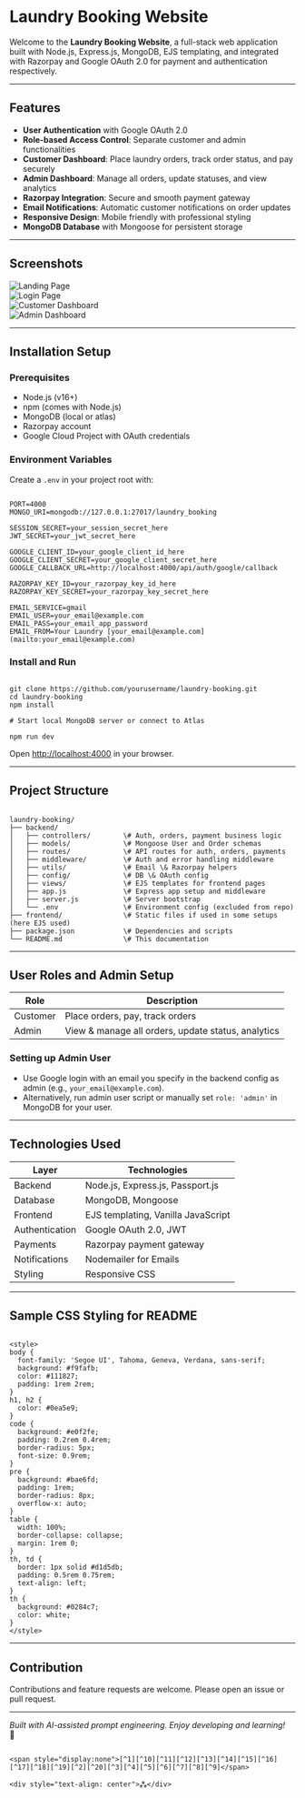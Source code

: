 # Laundry Booking Website

Welcome to the **Laundry Booking Website**, a full-stack web application built with Node.js, Express.js, MongoDB, EJS templating, and integrated with Razorpay and Google OAuth 2.0 for payment and authentication respectively.

---

## Features

- **User Authentication** with Google OAuth 2.0
- **Role-based Access Control**: Separate customer and admin functionalities
- **Customer Dashboard**: Place laundry orders, track order status, and pay securely
- **Admin Dashboard**: Manage all orders, update statuses, and view analytics
- **Razorpay Integration**: Secure and smooth payment gateway
- **Email Notifications**: Automatic customer notifications on order updates
- **Responsive Design**: Mobile friendly with professional styling
- **MongoDB Database** with Mongoose for persistent storage

---

## Screenshots

![Landing Page](screenshots/landing-page.png)  
![Login Page](screenshots/login-page.png)  
![Customer Dashboard](screenshots/customer-dashboard.png)  
![Admin Dashboard](screenshots/admin-dashboard.png)

---

## Installation Setup

### Prerequisites

- Node.js (v16+)
- npm (comes with Node.js)
- MongoDB (local or atlas)
- Razorpay account
- Google Cloud Project with OAuth credentials

### Environment Variables

Create a `.env` in your project root with:

```

PORT=4000
MONGO_URI=mongodb://127.0.0.1:27017/laundry_booking

SESSION_SECRET=your_session_secret_here
JWT_SECRET=your_jwt_secret_here

GOOGLE_CLIENT_ID=your_google_client_id_here
GOOGLE_CLIENT_SECRET=your_google_client_secret_here
GOOGLE_CALLBACK_URL=http://localhost:4000/api/auth/google/callback

RAZORPAY_KEY_ID=your_razorpay_key_id_here
RAZORPAY_KEY_SECRET=your_razorpay_key_secret_here

EMAIL_SERVICE=gmail
EMAIL_USER=your_email@example.com
EMAIL_PASS=your_email_app_password
EMAIL_FROM=Your Laundry [your_email@example.com](mailto:your_email@example.com)

```

### Install and Run

```

git clone https://github.com/yourusername/laundry-booking.git
cd laundry-booking
npm install

# Start local MongoDB server or connect to Atlas

npm run dev

```

Open [http://localhost:4000](http://localhost:4000) in your browser.

---

## Project Structure

```

laundry-booking/
├── backend/
│   ├── controllers/        \# Auth, orders, payment business logic
│   ├── models/             \# Mongoose User and Order schemas
│   ├── routes/             \# API routes for auth, orders, payments
│   ├── middleware/         \# Auth and error handling middleware
│   ├── utils/              \# Email \& Razorpay helpers
│   ├── config/             \# DB \& OAuth config
│   ├── views/              \# EJS templates for frontend pages
│   ├── app.js              \# Express app setup and middleware
│   ├── server.js           \# Server bootstrap
│   └── .env                \# Environment config (excluded from repo)
├── frontend/               \# Static files if used in some setups (here EJS used)
├── package.json            \# Dependencies and scripts
└── README.md               \# This documentation

```

---

## User Roles and Admin Setup

| Role     | Description                                           |
| -------- | --------------------------------------------------- |
| Customer | Place orders, pay, track orders                      |
| Admin    | View & manage all orders, update status, analytics  |

### Setting up Admin User

- Use Google login with an email you specify in the backend config as admin (e.g., `your_email@example.com`).
- Alternatively, run admin user script or manually set `role: 'admin'` in MongoDB for your user.

---

## Technologies Used

| Layer        | Technologies                                 |
| ------------ | -------------------------------------------|
| Backend      | Node.js, Express.js, Passport.js            |
| Database     | MongoDB, Mongoose                           |
| Frontend     | EJS templating, Vanilla JavaScript          |
| Authentication | Google OAuth 2.0, JWT                       |
| Payments     | Razorpay payment gateway                    |
| Notifications| Nodemailer for Emails                       |
| Styling      | Responsive CSS                              |

---

## Sample CSS Styling for README

```

<style>
body {
  font-family: 'Segoe UI', Tahoma, Geneva, Verdana, sans-serif;
  background: #f9fafb;
  color: #111827;
  padding: 1rem 2rem;
}
h1, h2 {
  color: #0ea5e9;
}
code {
  background: #e0f2fe;
  padding: 0.2rem 0.4rem;
  border-radius: 5px;
  font-size: 0.9rem;
}
pre {
  background: #bae6fd;
  padding: 1rem;
  border-radius: 8px;
  overflow-x: auto;
}
table {
  width: 100%;
  border-collapse: collapse;
  margin: 1rem 0;
}
th, td {
  border: 1px solid #d1d5db;
  padding: 0.5rem 0.75rem;
  text-align: left;
}
th {
  background: #0284c7;
  color: white;
}
</style>
```

---

## Contribution

Contributions and feature requests are welcome. Please open an issue or pull request.

---

*Built with AI-assisted prompt engineering. Enjoy developing and learning!*  
🚀  
```

<span style="display:none">[^1][^10][^11][^12][^13][^14][^15][^16][^17][^18][^19][^2][^20][^3][^4][^5][^6][^7][^8][^9]</span>

<div style="text-align: center">⁂</div>
